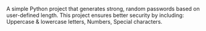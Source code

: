 A simple Python project that generates strong, random passwords based on user-defined length.
This project ensures better security by including:
Uppercase & lowercase letters,
Numbers,
Special characters.

